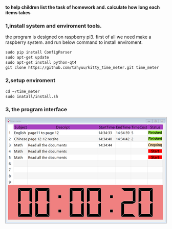 #### to help children list the task of homework and. calculate how long each items takes

### 1,install system and enviroment tools.
the program is designed on raspberry pi3. first of all we need make a raspberry system. and run below command to install enviroment.
```
sudo pip install ConfigParser
sudo apt-get update
sudo apt-get install python-qt4
git clone https://github.com/tahyuu/kitty_time_meter.git time_meter
```

### 2,setup enviroment
```
cd ~/time_meter
sudo inatall/install.sh
```

### 3, the program interface

![Image text](https://github.com/tahyuu/kitty_time_meter/blob/master/Interface.png)
